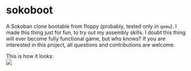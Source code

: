 # sokoboot
A Sokoban clone bootable from floppy (probably, tested only in `qemu`). I made this thing just for fun, to try out my assembly skills. I doubt this thing will ever become fully functional game, but who knows? If you are interested in this project, all questions and contributions are welcome.


This is how it looks:<br>
<img src=https://media.giphy.com/media/26gs98LgOQDNeyduo/source.gif></img>
